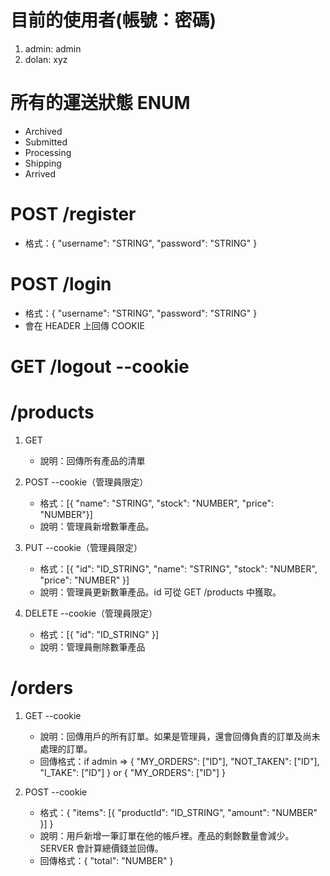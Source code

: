 目前的使用者(帳號：密碼)
=====
1. admin: admin
2. dolan: xyz

所有的運送狀態 ENUM
=====
* Archived
* Submitted
* Processing
* Shipping
* Arrived

POST /register
=====
* 格式：{ "username": "STRING", "password": "STRING" }

POST /login
=====
* 格式：{ "username": "STRING", "password": "STRING" }
* 會在 HEADER 上回傳 COOKIE

GET /logout --cookie
=====

/products
=====

1. GET

    * 說明：回傳所有產品的清單

2. POST --cookie（管理員限定）

    * 格式：[{ "name": "STRING", "stock": "NUMBER", "price": "NUMBER"}]
    * 說明：管理員新增數筆產品。

3. PUT --cookie（管理員限定）

    * 格式：[{ "id": "ID_STRING", "name": "STRING", "stock": "NUMBER", "price": "NUMBER" }]
    * 說明：管理員更新數筆產品。id 可從 GET /products 中獲取。

4. DELETE --cookie（管理員限定）

    * 格式：[{ "id": "ID_STRING" }]
    * 說明：管理員刪除數筆產品

/orders
=====

1. GET --cookie

    * 說明：回傳用戶的所有訂單。如果是管理員，還會回傳負責的訂單及尚未處理的訂單。
    * 回傳格式：if admin => { "MY_ORDERS": ["ID"], "NOT_TAKEN": ["ID"], "I_TAKE": ["ID"] } or { "MY_ORDERS": ["ID"] }

2. POST --cookie

    * 格式：{ "items": [{ "productId": "ID_STRING", "amount": "NUMBER" }] }
    * 說明：用戶新增一筆訂單在他的帳戶裡。產品的剩餘數量會減少。SERVER 會計算總價錢並回傳。
    * 回傳格式：{ "total": "NUMBER" }